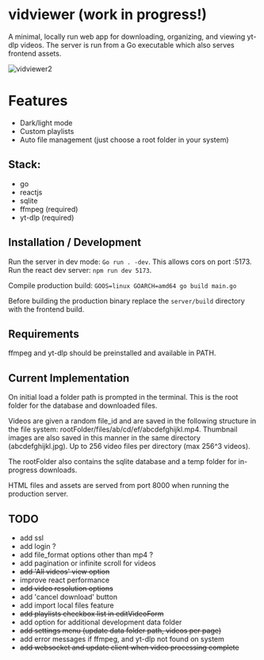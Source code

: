 # vidviewer (work in progress!)
 
A minimal, locally run web app for downloading, organizing, and viewing yt-dlp videos.  The server is run from a Go executable which also serves frontend assets. 

![vidviewer2](https://github.com/jonblk/vidviewer/assets/132053602/6e885be6-a820-4c28-a7b2-6fcbcf447bec)

# Features

- Dark/light mode
- Custom playlists
- Auto file management (just choose a root folder in your system)

## Stack: 

- go     
- reactjs  
- sqlite 
- ffmpeg (required)
- yt-dlp (required)

## Installation / Development

Run the server in dev mode: `Go run . -dev`.  This allows cors on port :5173.  Run the react dev server: `npm run dev 5173`.

Compile production build: `GOOS=linux GOARCH=amd64 go build main.go`

Before building the production binary replace the `server/build` directory with the frontend build. 

## Requirements

ffmpeg and yt-dlp should be preinstalled and available in PATH. 

## Current Implementation

On initial load a folder path is prompted in the terminal. 
This is the root folder for the database and downloaded files. 

Videos are given a random file_id and are saved in the following structure in the file system: rootFolder/files/ab/cd/ef/abcdefghijkl.mp4. Thumbnail images are also saved in this manner in the same directory (abcdefghijkl.jpg).  Up to 256 video files per directory (max 256^3 videos). 

The rootFolder also contains the sqlite database and a temp folder for in-progress downloads.

HTML files and assets are served from port 8000 when running the production  server.  

## TODO

- add ssl
- add login ? 
- add file_format options other than mp4 ? 
- add pagination or infinite scroll for videos
- <s>add 'All videos' view option</s>
- improve react performance 
- <s>add video resolution options</s>
- add 'cancel download' button
- add import local files feature
- <s>add playlists checkbox list in editVideoForm</s>
- add option for additional development data folder
- <s>add settings menu (update data folder path, videos per page)</s>
- add error messages if ffmpeg, and yt-dlp not found on system
- <s>add websocket and update client when video processing complete </s>
